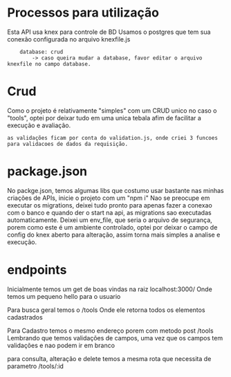 # Processos para utilização

Esta API usa knex para controle de BD
    Usamos o postgres que tem sua conexão configurada no arquivo knexfile.js
        
        database: crud
            -> caso queira mudar a database, favor editar o arquivo knexfile no campo database.

# Crud

Como o projeto é relativamente "simples" com um CRUD unico no caso o "tools", optei por deixar tudo em uma unica tebala afim de facilitar a execução e avaliação.

    as validações ficam por conta do validation.js, onde criei 3 funcoes para validacoes de dados da requisição.

# package.json

No packge.json, temos algumas libs que costumo usar bastante nas minhas criações de APIs, 
    inicie o projeto com um "npm i"
        Nao se preocupe em executar os migrations, deixei tudo pronto para apenas fazer a conexao com o banco e quando der o start na api, as migrations sao executadas automaticamente.
            Deixei um env_file, que seria o arquivo de segurança, porem como este é um ambiente controlado, optei por deixar o campo de config do knex aberto para alteração, assim torna mais simples a analise e execução.

# endpoints
Inicialmente temos um get de boas vindas na raiz
    localhost:3000/
        Onde temos um pequeno hello para o usuario

Para busca geral temos o /tools
    Onde ele retorna todos os elementos cadastrados

Para Cadastro temos o mesmo endereço porem com metodo post /tools
    Lembrando que temos validações de campos, uma vez que os campos tem validações e nao podem ir em branco

para consulta, alteração e delete temos a mesma rota que necessita de parametro /tools/:id